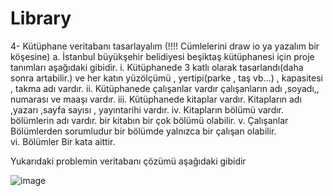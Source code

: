 # Library

4-	Kütüphane veritabanı tasarlayalım (!!!! Cümlelerini draw io ya yazalım bir köşesine)
a.	İstanbul büyükşehir belidiyesi  beşiktaş kütüphanesi için proje tanımları aşağıdaki gibidir.
i.	Kütüphanede 3 katlı olarak tasarlandı(daha sonra artabilir.) ve her katın yüzölçümü , yertipi(parke , taş vb...) , kapasitesi , takma adı vardır.
ii.	Kütüphanede çalışanlar vardır çalışanların adı ,soyadı,, numarası ve maaşı vardır.
iii.	Kütüphanede kitaplar vardır. Kitapların adı ,yazarı ,sayfa sayısı , yayıntarihi vardır.
iv.	Kitapların bölümü vardır. bölümlerin adı vardır. bir kitabın bir çok bölümü olabilir.
v.	Çalışanlar Bölümlerden sorumludur bir bölümde yalnızca bir çalışan olabilir.  
vi.	Bölümler Bir kata aittir.

Yukarıdaki problemin veritabanı çözümü aşağıdaki gibidir

![image](https://user-images.githubusercontent.com/119699844/218276262-ad362069-49ab-4425-86c3-ff19269d6157.png)
